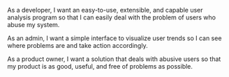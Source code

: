 As a developer, I want an easy-to-use, extensible, and capable user analysis program so that I can easily deal with the problem of users who abuse my system.

As an admin, I want a simple interface to visualize user trends so I can see where problems are and take action accordingly.

As a product owner, I want a solution that deals with abusive users so that my product is as good, useful, and free of problems as possible.

